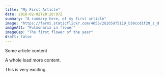 ```yaml
---
title: "My First Article"
date: 2018-02-02T20:20:07Z
summary: "A summary here, of my first article"
image: "https://farm5.staticflickr.com/4655/28265975119_b38ccd1f20_z_d.jpg"
imageAlt: "Pulmonaria in flower"
imageCap: "The first flower of the year"
draft: false
---
```


Some article content

A whole load more content.

This is very exciting.
